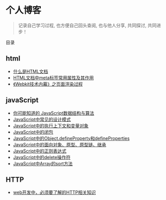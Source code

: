 # 个人博客

> 记录自己学习过程, 也方便自己回头查阅, 也与他人分享, 共同探讨, 共同进步！

目录

## html
* [什么是HTML文档](https://github.com/sunzhaoye/blog/issues/1)
* [HTML文档中meta标签常用属性及其作用](https://github.com/sunzhaoye/blog/issues/2)
* [《Webkit技术内幕》之页面渲染过程](https://github.com/sunzhaoye/blog/issues/13)


## javaScript

* [你可能知道的 JavaScript数据结构与算法](https://github.com/sunzhaoye/blog/issues/19)
* [JavaScript中常见的设计模式](https://github.com/sunzhaoye/blog/issues/16)
* [JavaScript中的执行上下文和变量对象](https://github.com/sunzhaoye/blog/issues/14)
* [JavaScript中的闭包](https://github.com/sunzhaoye/blog/issues/12)
* [JavaScript中的Object.defineProperty和defineProperties](https://github.com/sunzhaoye/blog/issues/8)
* [JavaScript中的面向对象、原型、原型链、继承](https://github.com/sunzhaoye/blog/issues/10)
* [JavaScript中的正则表达式](https://github.com/sunzhaoye/blog/issues/11)
* [JavaScript中的delete操作符](https://github.com/sunzhaoye/blog/issues/3)
* [JavaScript中Array的sort方法](https://github.com/sunzhaoye/blog/issues/4)

## HTTP

* [web开发中，必须要了解的HTTP相关知识 ](https://github.com/sunzhaoye/blog/issues/18)